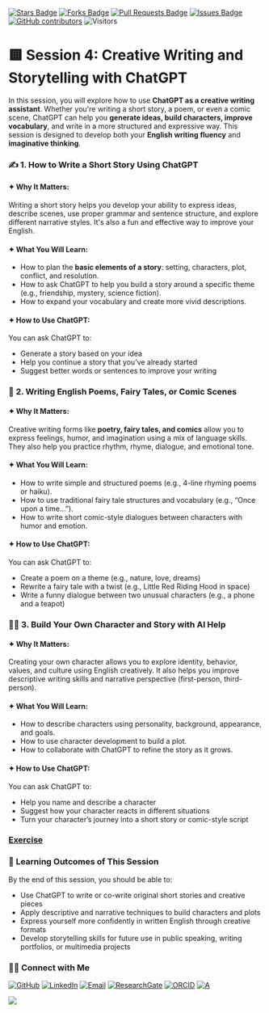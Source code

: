<a href="https://github.com/drshahizan/short-course/stargazers"><img src="https://img.shields.io/github/stars/drshahizan/short-course" alt="Stars Badge"/></a>
<a href="https://github.com/drshahizan/short-course/network/members"><img src="https://img.shields.io/github/forks/drshahizan/short-course" alt="Forks Badge"/></a>
<a href="https://github.com/drshahizan/short-course/pulls"><img src="https://img.shields.io/github/issues-pr/drshahizan/short-course" alt="Pull Requests Badge"/></a>
<a href="https://github.com/drshahizan/short-course"><img src="https://img.shields.io/github/issues/drshahizan/short-course" alt="Issues Badge"/></a>
<a href="https://github.com/drshahizan/short-course/graphs/contributors"><img alt="GitHub contributors" src="https://img.shields.io/github/contributors/drshahizan/short-course?color=2b9348"></a>
![Visitors](https://api.visitorbadge.io/api/visitors?path=https%3A%2F%2Fgithub.com%2Fdrshahizan%2Fshort-course&labelColor=%23d9e3f0&countColor=%23697689&style=flat)


# 🟨 **Session 4: Creative Writing and Storytelling with ChatGPT**

In this session, you will explore how to use **ChatGPT as a creative writing assistant**. Whether you're writing a short story, a poem, or even a comic scene, ChatGPT can help you **generate ideas, build characters, improve vocabulary**, and write in a more structured and expressive way. This session is designed to develop both your **English writing fluency** and **imaginative thinking**.

### ✍️ **1. How to Write a Short Story Using ChatGPT**

#### ✦ Why It Matters:

Writing a short story helps you develop your ability to express ideas, describe scenes, use proper grammar and sentence structure, and explore different narrative styles. It's also a fun and effective way to improve your English.

#### ✦ What You Will Learn:

* How to plan the **basic elements of a story**: setting, characters, plot, conflict, and resolution.
* How to ask ChatGPT to help you build a story around a specific theme (e.g., friendship, mystery, science fiction).
* How to expand your vocabulary and create more vivid descriptions.

#### ✦ How to Use ChatGPT:

You can ask ChatGPT to:

* Generate a story based on your idea
* Help you continue a story that you’ve already started
* Suggest better words or sentences to improve your writing

### 🌈 **2. Writing English Poems, Fairy Tales, or Comic Scenes**

#### ✦ Why It Matters:

Creative writing forms like **poetry, fairy tales, and comics** allow you to express feelings, humor, and imagination using a mix of language skills. They also help you practice rhythm, rhyme, dialogue, and emotional tone.

#### ✦ What You Will Learn:

* How to write simple and structured poems (e.g., 4-line rhyming poems or haiku).
* How to use traditional fairy tale structures and vocabulary (e.g., “Once upon a time...”).
* How to write short comic-style dialogues between characters with humor and emotion.

#### ✦ How to Use ChatGPT:

You can ask ChatGPT to:

* Create a poem on a theme (e.g., nature, love, dreams)
* Rewrite a fairy tale with a twist (e.g., Little Red Riding Hood in space)
* Write a funny dialogue between two unusual characters (e.g., a phone and a teapot)

### 🧙‍♂️ **3. Build Your Own Character and Story with AI Help**

#### ✦ Why It Matters:

Creating your own character allows you to explore identity, behavior, values, and culture using English creatively. It also helps you improve descriptive writing skills and narrative perspective (first-person, third-person).

#### ✦ What You Will Learn:

* How to describe characters using personality, background, appearance, and goals.
* How to use character development to build a plot.
* How to collaborate with ChatGPT to refine the story as it grows.

#### ✦ How to Use ChatGPT:

You can ask ChatGPT to:

* Help you name and describe a character
* Suggest how your character reacts in different situations
* Turn your character’s journey into a short story or comic-style script

### [Exercise](exercise4.md)

### 🎯 **Learning Outcomes of This Session**

By the end of this session, you should be able to:

* Use ChatGPT to write or co-write original short stories and creative pieces
* Apply descriptive and narrative techniques to build characters and plots
* Express yourself more confidently in written English through creative formats
* Develop storytelling skills for future use in public speaking, writing portfolios, or multimedia projects

### 🙌🏻 Connect with Me
<p align="left">
    <a href="https://github.com/drshahizan" target="_blank"><img alt="GitHub" src="https://img.shields.io/badge/-@drshahizan-181717?style=flat-square&logo=GitHub&logoColor=white"></a>
    <a href="https://www.linkedin.com/in/drshahizan" target="_blank"><img alt="LinkedIn" src="https://img.shields.io/badge/-drshahizan-blue?style=flat-square&logo=Linkedin&logoColor=white&link=https://www.linkedin.com/in/drshahizan/"></a>
    <a href="mailto:shahizan@utm.my" target="_blank"><img alt="Email" src="https://img.shields.io/badge/-shahizan@utm.my-c14438?style=flat-square&logo=Gmail&logoColor=white&link=mailto:shahizan@utm.my.com"></a>
    <a href="https://www.researchgate.net/profile/Mohd-Othman-28" target="_blank"><img alt="ResearchGate" src="https://img.shields.io/badge/-ResearchGate-00CCBB?style=flat-square&logo=ResearchGate&logoColor=white"></a>
    <a href="https://orcid.org/0000-0003-4261-1873" target="_blank"><img alt="ORCID" src="https://img.shields.io/badge/-ORCID-A6CE39?style=flat-square&logo=ORCID&logoColor=white"></a> 
 <a href="https://visitorbadge.io/status?path=https%3A%2F%2Fgithub.com%2Fdrshahizan" target="_blank"><img alt="A" src="https://api.visitorbadge.io/api/visitors?path=https%3A%2F%2Fgithub.com%2Fdrshahizan&labelColor=%23697689&countColor=%23555555&style=plastic"></a>
 
![](https://hit.yhype.me/github/profile?user_id=81284918)
</p>

